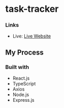 # task-tracker

### Links

- Live: [Live Website](https://task-tracker-typescript.vercel.app/)

## My Process

### Built with

- React.js
- TypeScript
- Axios
- Node.js
- Express.js
